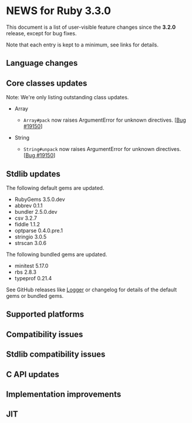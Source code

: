 # NEWS for Ruby 3.3.0

This document is a list of user-visible feature changes
since the **3.2.0** release, except for bug fixes.

Note that each entry is kept to a minimum, see links for details.

## Language changes

## Core classes updates

Note: We're only listing outstanding class updates.

* Array

    * `Array#pack` now raises ArgumentError for unknown directives. [[Bug #19150]]

* String

    * `String#unpack` now raises ArgumentError for unknown directives. [[Bug #19150]]

## Stdlib updates

The following default gems are updated.

* RubyGems 3.5.0.dev
* abbrev 0.1.1
* bundler 2.5.0.dev
* csv 3.2.7
* fiddle 1.1.2
* optparse 0.4.0.pre.1
* stringio 3.0.5
* strscan 3.0.6

The following bundled gems are updated.

* minitest 5.17.0
* rbs 2.8.3
* typeprof 0.21.4

See GitHub releases like [Logger](https://github.com/ruby/logger/releases) or
changelog for details of the default gems or bundled gems.

## Supported platforms

## Compatibility issues

## Stdlib compatibility issues

## C API updates

## Implementation improvements

## JIT

[Bug #19150]:         https://bugs.ruby-lang.org/issues/19150
